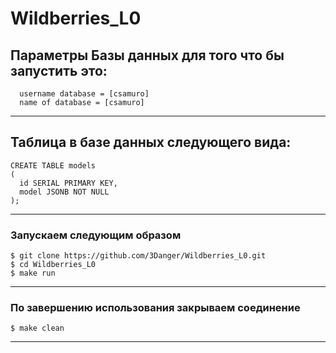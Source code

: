 # Wildberries_L0

## Параметры Базы данных для того что бы запустить это:
```
  username database = [csamuro]
  name of database = [csamuro]
```
___  

## Таблица в базе данных следующего вида:
```
CREATE TABLE models
(
  id SERIAL PRIMARY KEY,
  model JSONB NOT NULL
);
```
___

### Запускаем следующим образом
```
$ git clone https://github.com/3Danger/Wildberries_L0.git
$ cd Wildberries_L0
$ make run
```
___
### По завершению использования закрываем соединение
```
$ make clean
```

___